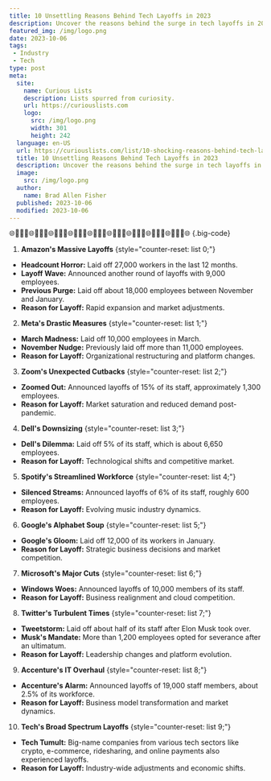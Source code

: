 ```yaml
---
title: 10 Unsettling Reasons Behind Tech Layoffs in 2023
description: Uncover the reasons behind the surge in tech layoffs in 2023.
featured_img: /img/logo.png
date: 2023-10-06
tags:
 - Industry
 - Tech
type: post
meta:
  site:
    name: Curious Lists
    description: Lists spurred from curiosity.
    url: https://curiouslists.com
    logo:
      src: /img/logo.png
      width: 301
      height: 242
  language: en-US
  url: https://curiouslists.com/list/10-shocking-reasons-behind-tech-layoffs-2023
  title: 10 Unsettling Reasons Behind Tech Layoffs in 2023
  description: Uncover the reasons behind the surge in tech layoffs in 2023.
  image:
    src: /img/logo.png
  author:
    name: Brad Allen Fisher
  published: 2023-10-06
  modified: 2023-10-06
---
```

🌐👨🏻‍💻🌐👨🏻‍💻🌐👨🏻‍💻🌐👨🏻‍💻🌐👨🏻‍💻🌐👨🏻‍💻🌐👨🏻‍💻🌐👨🏻‍💻🌐👨🏻‍💻🌐 {.big-code}

1. **Amazon's Massive Layoffs** {style="counter-reset: list 0;"}
  - **Headcount Horror:** Laid off 27,000 workers in the last 12 months.
  - **Layoff Wave:** Announced another round of layoffs with 9,000 employees.
  - **Previous Purge:** Laid off about 18,000 employees between November and January.
  - **Reason for Layoff:** Rapid expansion and market adjustments.

2. **Meta's Drastic Measures** {style="counter-reset: list 1;"}
  - **March Madness:** Laid off 10,000 employees in March.
  - **November Nudge:** Previously laid off more than 11,000 employees.
  - **Reason for Layoff:** Organizational restructuring and platform changes.

3. **Zoom's Unexpected Cutbacks** {style="counter-reset: list 2;"}
  - **Zoomed Out:** Announced layoffs of 15% of its staff, approximately 1,300 employees.
  - **Reason for Layoff:** Market saturation and reduced demand post-pandemic.

4. **Dell's Downsizing** {style="counter-reset: list 3;"}
  - **Dell's Dilemma:** Laid off 5% of its staff, which is about 6,650 employees.
  - **Reason for Layoff:** Technological shifts and competitive market.

5. **Spotify's Streamlined Workforce** {style="counter-reset: list 4;"}
  - **Silenced Streams:** Announced layoffs of 6% of its staff, roughly 600 employees.
  - **Reason for Layoff:** Evolving music industry dynamics.

6. **Google's Alphabet Soup** {style="counter-reset: list 5;"}
  - **Google's Gloom:** Laid off 12,000 of its workers in January.
  - **Reason for Layoff:** Strategic business decisions and market competition.

7. **Microsoft's Major Cuts** {style="counter-reset: list 6;"}
  - **Windows Woes:** Announced layoffs of 10,000 members of its staff.
  - **Reason for Layoff:** Business realignment and cloud competition.

8. **Twitter's Turbulent Times** {style="counter-reset: list 7;"}
  - **Tweetstorm:** Laid off about half of its staff after Elon Musk took over.
  - **Musk's Mandate:** More than 1,200 employees opted for severance after an ultimatum.
  - **Reason for Layoff:** Leadership changes and platform evolution.

9. **Accenture's IT Overhaul** {style="counter-reset: list 8;"}
  - **Accenture's Alarm:** Announced layoffs of 19,000 staff members, about 2.5% of its workforce.
  - **Reason for Layoff:** Business model transformation and market dynamics.

10. **Tech's Broad Spectrum Layoffs** {style="counter-reset: list 9;"}
  - **Tech Tumult:** Big-name companies from various tech sectors like crypto, e-commerce, ridesharing, and online payments also experienced layoffs.
  - **Reason for Layoff:** Industry-wide adjustments and economic shifts.